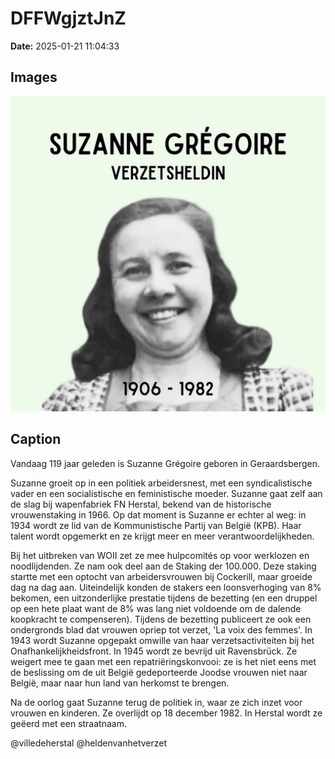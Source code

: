 # DFFWgjztJnZ

**Date:** 2025-01-21 11:04:33

## Images

![Image](../images_posts_json/DFFWgjztJnZ_0.webp)

## Caption

Vandaag 119 jaar geleden is Suzanne Grégoire geboren in Geraardsbergen.

Suzanne groeit op in een politiek arbeidersnest, met een syndicalistische vader en een socialistische en feministische moeder. Suzanne gaat zelf aan de slag bij wapenfabriek FN Herstal, bekend van de historische vrouwenstaking in 1966. Op dat moment is Suzanne er echter al weg: in 1934 wordt ze lid van de Kommunistische Partij van België (KPB). Haar talent wordt opgemerkt en ze krijgt meer en meer verantwoordelijkheden. 

Bij het uitbreken van WOII zet ze mee hulpcomités op voor werklozen en noodlijdenden. Ze nam ook deel aan de Staking der 100.000. Deze staking startte met een optocht van arbeidersvrouwen bij Cockerill, maar groeide dag na dag aan. Uiteindelijk konden de stakers een loonsverhoging van 8% bekomen, een uitzonderlijke prestatie tijdens de bezetting (en een druppel op een hete plaat want de 8% was lang niet voldoende om de dalende koopkracht te compenseren). Tijdens de bezetting publiceert ze ook een ondergronds blad dat vrouwen opriep tot verzet, 'La voix des femmes'. In 1943 wordt Suzanne opgepakt omwille van haar verzetsactiviteiten bij het Onafhankelijkheidsfront. In 1945 wordt ze bevrijd uit Ravensbrück. Ze weigert mee te gaan met een repatriëringskonvooi: ze is het niet eens met de beslissing om de uit België gedeporteerde Joodse vrouwen niet naar België, maar naar hun land van herkomst te brengen. 

Na de oorlog gaat Suzanne terug de politiek in, waar ze zich inzet voor vrouwen en kinderen. Ze overlijdt op 18 december 1982. In Herstal wordt ze geëerd met een straatnaam.

@villedeherstal @heldenvanhetverzet

